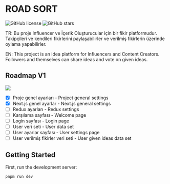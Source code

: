 # ROAD SORT

![GitHub license](https://img.shields.io/badge/license-MIT-blue.svg)
![GitHub stars](https://img.shields.io/github/stars/mucahitdev/ideasort?style=social)

TR: Bu proje Influencer ve İçerik Oluşturucular için bir fikir platformudur. Takipçileri ve kendileri fikirlerini paylaşabilirler ve verilmiş fikirlerin üzerinde oylama yapabilirler.

EN: This project is an idea platform for Influencers and Content Creators. Followers and themselves can share ideas and vote on given ideas.


## Roadmap V1
![](https://geps.dev/progress/20)

- [X] Proje genel ayarları - Project general settings
- [X] Next.js genel ayarlar - Next.js general settings
- [ ] Redux ayarları - Redux settings
- [ ] Karşılama sayfası - Welcome page
- [ ] Login sayfası - Login page
- [ ] User veri seti - User data set
- [ ] User ayarlar sayfası - User settings page
- [ ] User verilmiş fikirler veri seti - User given ideas data set

## Getting Started

First, run the development server:

```bash
pnpm run dev
```